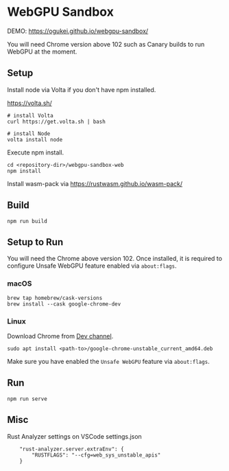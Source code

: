# WebGPU Sandbox

DEMO: https://ogukei.github.io/webgpu-sandbox/

You will need Chrome version above 102 such as Canary builds to run WebGPU at the moment.

## Setup

Install node via Volta if you don't have npm installed.

https://volta.sh/

```
# install Volta
curl https://get.volta.sh | bash

# install Node
volta install node
```

Execute npm install.
```
cd <repository-dir>/webgpu-sandbox-web
npm install
```

Install wasm-pack via https://rustwasm.github.io/wasm-pack/

## Build

```
npm run build
```

## Setup to Run

You will need the Chrome above version 102. Once installed, it is required to configure Unsafe WebGPU feature enabled via `about:flags`.

### macOS

```
brew tap homebrew/cask-versions
brew install --cask google-chrome-dev
```

### Linux

Download Chrome from [Dev channel](https://www.google.com/chrome/dev/?platform=linux&extra=devchannel).

```
sudo apt install <path-to>/google-chrome-unstable_current_amd64.deb
```

Make sure you have enabled the `Unsafe WebGPU` feature via `about:flags`.

## Run
```
npm run serve
```

## Misc
Rust Analyzer settings on VSCode settings.json
```
    "rust-analyzer.server.extraEnv": {
        "RUSTFLAGS": "--cfg=web_sys_unstable_apis"
    }
```
